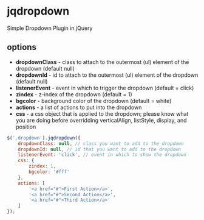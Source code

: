 jqdropdown
==========

Simple Dropdown Plugin in jQuery


options
--------
* **dropdownClass** - class to attach to the outermost (ul) element of the dropdown (default null)
* **dropdownId** - id to attach to the outermost (ul) element of the dropdown (default null)
* **listenerEvent** - event in which to trigger the dropdown (default = click)
* **zindex** - z-index of the dropdown (default = 1)
* **bgcolor** - background color of the dropdown (default = white)
* **actions** - a list of actions to put into the dropdown
* **css** - a css object that is applied to the dropdown; please know what you are doing before overridding verticalAlign, listStyle, display, and position

```javascript
$('.dropdown').jqdropdown({
  	dropdownClass: null, // class you want to add to the dropdown
	dropdownId: null, // id that you want to add to the dropdown
	listenerEvent: 'click', // event in which to show the dropdown
	css: {
		zindex: 1,
		bgcolor: '#fff'
	},
	actions: [
		'<a href="#">First Action</a>',
		'<a href="#">Second Action</a>',
		'<a href="#">Third Action</a>'
	]
});
```